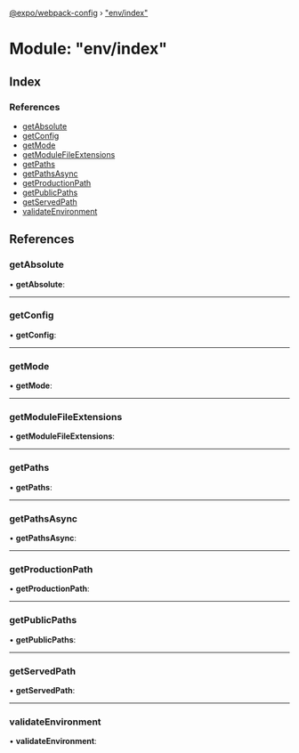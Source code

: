 [@expo/webpack-config](../README.md) › ["env/index"](_env_index_.md)

# Module: "env/index"

## Index

### References

* [getAbsolute](_env_index_.md#getabsolute)
* [getConfig](_env_index_.md#getconfig)
* [getMode](_env_index_.md#getmode)
* [getModuleFileExtensions](_env_index_.md#getmodulefileextensions)
* [getPaths](_env_index_.md#getpaths)
* [getPathsAsync](_env_index_.md#getpathsasync)
* [getProductionPath](_env_index_.md#getproductionpath)
* [getPublicPaths](_env_index_.md#getpublicpaths)
* [getServedPath](_env_index_.md#getservedpath)
* [validateEnvironment](_env_index_.md#validateenvironment)

## References

###  getAbsolute

• **getAbsolute**:

___

###  getConfig

• **getConfig**:

___

###  getMode

• **getMode**:

___

###  getModuleFileExtensions

• **getModuleFileExtensions**:

___

###  getPaths

• **getPaths**:

___

###  getPathsAsync

• **getPathsAsync**:

___

###  getProductionPath

• **getProductionPath**:

___

###  getPublicPaths

• **getPublicPaths**:

___

###  getServedPath

• **getServedPath**:

___

###  validateEnvironment

• **validateEnvironment**:
